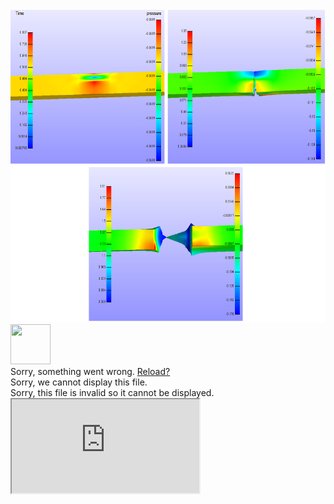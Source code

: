 
 <br>
 <img height="500" src="largedeformationteartest.png" />
 </br>


 
 <div itemprop="text" class="Box-body p-0 blob-wrapper data type-text ">
      
  <div class="render-wrapper ">
    <div class="render-container js-render-target is-render-automatic is-render-requested is-render-ready" data-identity="dcb933d6-ca6f-44ca-982f-2cdc045d59a7" data-host="https://render.githubusercontent.com" data-type="pdf" style="height: 19529px;">
      <img class="octospinner mx-auto" alt="" src="https://github.githubassets.com/images/spinners/octocat-spinner-128.gif" width="64" height="64">
      <div class="render-viewer-error">Sorry, something went wrong. <a href="https://github.com/kbronik2017/FEBIO2extended/blob/master/FEBioTheoryManual.pdf">Reload?</a></div>
      <div class="render-viewer-fatal">Sorry, we cannot display this file.</div>
      <div class="render-viewer-invalid">Sorry, this file is invalid so it cannot be displayed.</div>
      <iframe class="render-viewer " src="https://render.githubusercontent.com/view/pdf?commit=085fb319ce963483be94d88fd42e3a2049d757c4&amp;enc_url=68747470733a2f2f7261772e67697468756275736572636f6e74656e742e636f6d2f6b62726f6e696b323031372f464542494f32657874656e6465642f303835666233313963653936333438336265393464383866643432653361323034396437353763342f464542696f5468656f72794d616e75616c2e706466&amp;nwo=kbronik2017%2FFEBIO2extended&amp;path=FEBioTheoryManual.pdf&amp;repository_id=204695627&amp;repository_type=Repository#dcb933d6-ca6f-44ca-982f-2cdc045d59a7" sandbox="allow-scripts allow-same-origin allow-top-navigation " title="File display">
          Viewer requires iframe.
      </iframe>
    </div>
  </div>

  </div>
